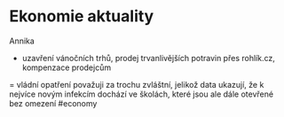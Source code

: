 # Ekonomie aktuality
Annika 
- uzavření vánočních trhů, prodej trvanlivějších potravin přes rohlík.cz, kompenzace prodejcům 

= vládní opatření považuji za trochu zvláštní, jelikož data ukazují, že k nejvíce novým infekcím dochází ve školách, které jsou ale dále otevřené bez omezení
#economy